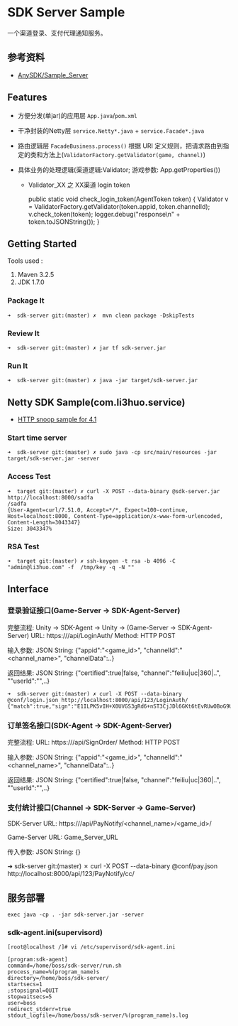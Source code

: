 # SDK Server Sample

一个渠道登录、支付代理通知服务。

## 参考资料
* [AnySDK/Sample_Server
](https://github.com/AnySDK/Sample_Server/tree/master/ServerDemo_Java)


## Features

* 方便分发(单jar)的应用层 `App.java`/`pom.xml`
* 干净封装的Netty层 `service.Netty*.java` + `service.Facade*.java`
* 路由逻辑层 `FacadeBusiness.process()` 根据 URI 定义规则，把请求路由到指定的类和方法上(`ValidatorFactory.getValidator(game, channel)`)
* 具体业务的处理逻辑(渠道逻辑:Validator; 游戏参数: App.getProperties())

	- Validator_XX 之 XX渠道 login token
	
		public static void check_login_token(AgentToken token) {
			Validator v = ValidatorFactory.getValidator(token.appid, token.channelId);
			v.check_token(token);
			logger.debug("response\n" + token.toJSONString());
		}

## Getting Started

Tools used :

1. Maven 3.2.5
1. JDK 1.7.0


### Package It
	➜  sdk-server git:(master) ✗  mvn clean package -DskipTests

### Review It
	➜  sdk-server git:(master) ✗ jar tf sdk-server.jar

### Run It
	➜  sdk-server git:(master) ✗ java -jar target/sdk-server.jar

## Netty SDK Sample(com.li3huo.service)
* [HTTP snoop sample for 4.1](https://github.com/netty/netty/tree/4.1/example/src/main/java/io/netty/example/http/snoop)

### Start time server

	➜  sdk-server git:(master) ✗ sudo java -cp src/main/resources -jar target/sdk-server.jar -server

### Access Test

	➜  target git:(master) ✗ curl -X POST --data-binary @sdk-server.jar http://localhost:8000/sadfa
	/sadfa
	{User-Agent=curl/7.51.0, Accept=*/*, Expect=100-continue, Host=localhost:8000, Content-Type=application/x-www-form-urlencoded, Content-Length=3043347}
	Size: 3043347%

### RSA Test

	➜  target git:(master) ✗ ssh-keygen -t rsa -b 4096 -C "admin@li3huo.com" -f  /tmp/key -q -N ""

## Interface

### 登录验证接口(Game-Server -> SDK-Agent-Server)
完整流程: Unity -> SDK-Agent -> Unity -> (Game-Server -> SDK-Agent-Server)
URL: https://<url>/api/LoginAuth/
Method: HTTP POST

输入参数: JSON String: {"appid":"<game_id>", "channelId":"<channel_name>", "channelData":..}

返回结果: JSON String: {"certified":true|false, "channel":"feiliu|uc|360|..", ""userId":"<channel user id>",..}


	➜  sdk-server git:(master) ✗ curl -X POST --data-binary @conf/login.json http://localhost:8000/api/123/LoginAuth/
	{"match":true,"sign":"E1ILPK5vIH+X0UVGS3gRd6+nST3CjJDl6GKt6tEvRUwOBoG9UHo3t9ESQVvKhnISa0dDEFaX6TOkLjhvR3hzUD2zqgA5UlBHqJ9Jys9mLNN5TBt9C25XkQpQ8mrvOvRcA7zyYwzbSdJiCz4zda4zoknehWWLQjI2ZovqOwGJgoXxiOCywUmm1Zu3RJ4kYKboBifPRA1u+KTJ/hSCaawTPFTv3MwUvmM8WAjpy9VRuXEpK137ADM/69Y1Jna8p9SqoUE/sB2jVvWsgj9+4sWCWfiH08IaKuc8gkCjl0zvwGUeDDOYVZP/RH7HlrRSliOc0kM3HfshjGAVaftVZWG6Kg==","timestamp":"1489051858","userId":"1067335"}% 

### 订单签名接口(SDK-Agent -> SDK-Agent-Server)
完整流程: 
URL: https://<url>/api/SignOrder/
Method: HTTP POST

输入参数: JSON String: {"appid":"<game_id>", "channelId":"<channel_name>", "channelData":..}

返回结果: JSON String: {"certified":true|false, "channel":"feiliu|uc|360|..", ""userId":"<channel user id>",..}

### 支付统计接口(Channel -> SDK-Server -> Game-Server)
SDK-Server URL: https://<url>/api/PayNotify/<channel_name>/<game_id>/

Game-Server URL: Game_Server_URL

传入参数: JSON String: {}

➜  sdk-server git:(master) ✗ curl -X POST --data-binary @conf/pay.json http://localhost:8000/api/123/PayNotify/cc/


## 服务部署

	exec java -cp . -jar sdk-server.jar -server

### sdk-agent.ini(supervisord)

	[root@localhost /]# vi /etc/supervisord/sdk-agent.ini
	
	[program:sdk-agent]
	command=/home/boss/sdk-server/run.sh
	process_name=%(program_name)s
	directory=/home/boss/sdk-server/
	startsecs=1
	;stopsignal=QUIT
	stopwaitsecs=5
	user=boss
	redirect_stderr=true
	stdout_logfile=/home/boss/sdk-server/%(program_name)s.log